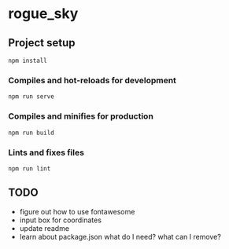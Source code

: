 # rogue_sky

## Project setup

`npm install`

### Compiles and hot-reloads for development

`npm run serve`

### Compiles and minifies for production

`npm run build`

### Lints and fixes files

`npm run lint`

## TODO

- figure out how to use fontawesome
- input box for coordinates
- update readme
- learn about package.json what do I need? what can I remove?
